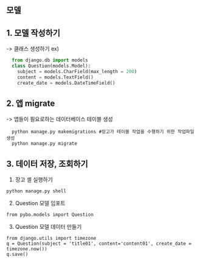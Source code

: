 모델
--

## 1. 모델 작성하기
-> 클래스 생성하기
ex)
```python
  from django.db import models
  class Question(models.Model):
    subject = models.CharField(max_length = 200)
    content = models.TextField()
    create_date = models.DateTimeField()
```

## 2. 앱 migrate
-> 앱들이 필요로하는 데이터베이스 테이블 생성  
```
  python manage.py makemigrations #장고가 테이블 작업을 수행하기 위한 작업파일 생성
  python manage.py migrate
```

## 3. 데이터 저장, 조회하기
1. 장고 셸 실행하기
  ```
  python manage.py shell
  ```
2. Question 모델 임포트
  ```
  from pybo.models import Question
  ```
3. Question 모델 데이터 만들기
  ```
  from django.utils import timezone
  q = Question(subject = 'title01', content='content01', create_date = timezone.now())
  q.save()
  ```
